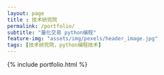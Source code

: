 ```yaml
--- 
layout: page
title : 技术研究院 
permalink: /portfolio/
subtitle: "量化交易 python编程" 
feature-img: "assets/img/pexels/header_image.jpg"
tags: [技术研究院，python编程技术]
---
```


{% include portfolio.html %}